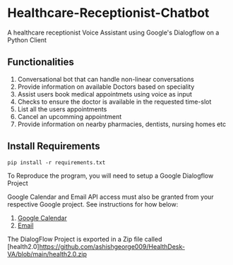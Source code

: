 # Healthcare-Receptionist-Chatbot
A healthcare receptionist Voice Assistant using Google's Dialogflow on a Python Client

## Functionalities
1. Conversational bot that can handle non-linear conversations
2. Provide information on available Doctors based on speciality
3. Assist users book medical appointmets using voice as input
  1. Checks to ensure the doctor is available in the requested time-slot
4. List all the users appointments
5. Cancel an upcomming appointment
6. Provide information on nearby pharmacies, dentists, nursing homes etc   

## Install Requirements
```
pip install -r requirements.txt
```

To Reproduce the program, you will need to setup a Google Dialogflow Project <br>

Google Calendar and Email API access must also be granted from your respective Google project. See instructions for how below:
1. [Google Calendar](https://developers.google.com/calendar/api/quickstart/python)
2. [Email](https://sendgrid.com/solutions/email-api/)

The DialogFlow Project is exported in a Zip file called [health2.0]https://github.com/ashishgeorge009/HealthDesk-VA/blob/main/health2.0.zip
